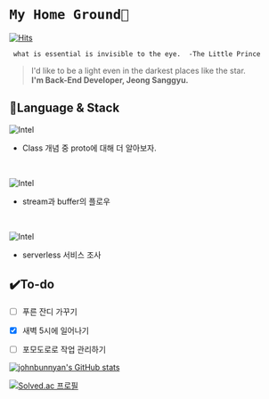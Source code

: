 # `My Home Ground🌠`
[![Hits](https://hits.seeyoufarm.com/api/count/incr/badge.svg?url=https%3A%2F%2Fgithub.com%2Fjohnbunnyan&count_bg=%2367D1C8&title_bg=%23555555&icon=buzzfeed.svg&icon_color=%23E7E7E7&title=%EB%B0%A9%EB%AC%B8%EC%9E%90+%EC%88%98&edge_flat=false)](https://hits.seeyoufarm.com)

```
 what is essential is invisible to the eye.  -The Little Prince
```

>I'd like to be a light even in the darkest places like the star.<br>
>**I'm Back-End Developer, Jeong Sanggyu.**



## 🌟Language & Stack
![Intel](https://img.shields.io/badge/JavaScript-★★★☆☆-yellow?style=flat-square&logo=JavaScript&logoColor=white)<br>
* Class 개념 중 proto에 대해 더 알아보자.
<br>

![Intel](https://img.shields.io/badge/Node.js-★★★☆☆-brightgreen?style=flat-square&logo=Node.js&logoColor=white)<br>
* stream과 buffer의 플로우
<br>

![Intel](https://img.shields.io/badge/AWS-★★★☆☆-orange?style=flat-square&logo=Amazon&logoColor=white)<br>
* serverless 서비스 조사



## ✔️To-do

- [ ] 푸른 잔디 가꾸기
- [x] 새벽 5시에 일어나기
- [ ] 포모도로로 작업 관리하기





[![johnbunnyan's GitHub stats](https://github-readme-stats.vercel.app/api?username=johnbunnyan&show_icons=true&theme=merko
)](https://github.com/johnbunnyan/github-readme-stats)


[![Solved.ac
프로필](http://mazassumnida.wtf/api/v2/generate_badge?boj=yelloz)](https://solved.ac/yelloz)





<!--
**johnbunnyan/johnbunnyan** is a ✨ _special_ ✨ repository because its `README.md` (this file) appears on your GitHub profile.

Here are some ideas to get you started:

- 🔭 I’m currently working on ...
- 🌱 I’m currently learning ...
[!Stack](https://img.shields.io/badge/language-node.js-brightgreen&logo=nodedot.js&logoClolor=#339933)
- 👯 I’m looking to collaborate on ...
- 🤔 I’m looking for help with ...
- 💬 Ask me about ...
- 📫 How to reach me: ...
- 😄 Pronouns: ...
- ⚡ Fun fact: ...
-->
